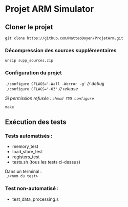 # Projet ARM Simulator

## Cloner le projet
`git clone https://github.com/MatteoDoyen/ProjetArm.git`

### Décompression des sources supplémentaires
`unzip supp_sources.zip`

### Configuration du projet
`./configure CFLAGS='-Wall -Werror -g'` _// debug_  
`./configure CFLAGS='-O3'` _// release_

_Si permission refusée : `chmod 755 configure`_

`make`

## Exécution des tests
### Tests automatisés :
* memory_test
* load_store_test
* registers_test
* tests.sh (tous les tests ci-dessus)

Dans un terminal :  
`./<nom du test>`
  
### Test non-automatisé :
* test_data_processing.s
